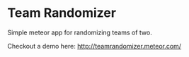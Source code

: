 Team Randomizer
===============

Simple meteor app for randomizing teams of two.

Checkout a demo here: http://teamrandomizer.meteor.com/

